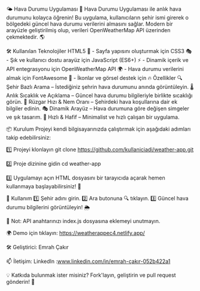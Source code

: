 🌤️ Hava Durumu Uygulaması 🚀 Hava Durumu Uygulaması ile anlık hava durumunu kolayca öğrenin! Bu uygulama, kullanıcıların şehir ismi girerek o bölgedeki güncel hava durumu verilerini almasını sağlar. Modern bir arayüzle geliştirilmiş olup, verileri OpenWeatherMap API üzerinden çekmektedir. 🌎

🛠️ Kullanılan Teknolojiler HTML5 🎨 - Sayfa yapısını oluşturmak için CSS3 🎭 - Şık ve kullanıcı dostu arayüz için JavaScript (ES6+) ⚡ - Dinamik içerik ve API entegrasyonu için OpenWeatherMap API 🌍 - Hava durumu verilerini almak için FontAwesome 🎨 - İkonlar ve görsel destek için 🔥 Özellikler 🔍 Şehir Bazlı Arama – İstediğiniz şehrin hava durumunu anında görüntüleyin. 🌡️ Anlık Sıcaklık ve Açıklama – Güncel hava durumu bilgileriyle birlikte sıcaklığı görün. 💨 Rüzgar Hızı & Nem Oranı – Şehirdeki hava koşullarına dair ek bilgiler edinin. 🎭 Dinamik Arayüz – Hava durumuna göre değişen simgeler ve şık tasarım. 🚀 Hızlı & Hafif – Minimalist ve hızlı çalışan bir uygulama.

📦 Kurulum Projeyi kendi bilgisayarınızda çalıştırmak için aşağıdaki adımları takip edebilirsiniz:

1️⃣ Projeyi klonlayın git clone https://github.com/kullaniciadi/weather-app.git

2️⃣ Proje dizinine gidin cd weather-app

3️⃣ Uygulamayı açın HTML dosyasını bir tarayıcıda açarak hemen kullanmaya başlayabilirsiniz! 🎉

📌 Kullanım 
1️⃣ Şehir adını girin. 
2️⃣ Ara butonuna 🔍 tıklayın.
3️⃣ Güncel hava durumu bilgilerini görüntüleyin! 🌦️

📌 Not: API anahtarınızı index.js dosyasına eklemeyi unutmayın.

🌍 Demo için tıklayın:
https://weatherappec4.netlify.app/

🛠️ Geliştirici: 
 Emrah Çakır

📫 İletişim: 
LinkedIn :www.linkedin.com/in/emrah-çakır-052b422a1

💡 Katkıda bulunmak ister misiniz? Fork'layın, geliştirin ve pull request gönderin! 🚀
